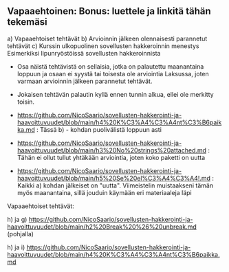 ## Vapaaehtoinen: Bonus: luettele ja linkitä tähän tekemäsi

a) Vapaaehtoiset tehtävät
b) Arvioinnin jälkeen olennaisesti parannetut tehtävät
c) Kurssin ulkopuolinen sovellusten hakkeroinnin menestys
Esimerkiksi lipunryöstöissä sovellusten hakkeroinnista


- Osa näistä tehtävistä on sellaisia, jotka on palautettu maanantaina loppuun ja osaan ei syystä tai toisesta ole arviointia Laksussa, joten varmaan arvioinnin jälkeen parannetut tehtävät.
- Jokaisen tehtävän palautin kyllä ennen tunnin alkua, ellei ole merkitty toisin.


- https://github.com/NicoSaario/sovellusten-hakkerointi-ja-haavoittuvuudet/blob/main/h4%20K%C3%A4%C3%A4nt%C3%B6paikka.md : Tässä b) - kohdan puolivälistä loppuun asti
- https://github.com/NicoSaario/sovellusten-hakkerointi-ja-haavoittuvuudet/blob/main/h3%20No%20strings%20attached.md : Tähän ei ollut tullut yhtäkään arviointia, joten koko paketti on uutta
- https://github.com/NicoSaario/sovellusten-hakkerointi-ja-haavoittuvuudet/blob/main/h5%20Se%20el%C3%A4%C3%A4!.md : Kaikki a) kohdan jälkeiset on "uutta". Viimeistelin muistaakseni tämän myös maanantaina, sillä jouduin käymään eri materiaaleja läpi


Vapaaehtoiset tehtävät:

h) ja g) https://github.com/NicoSaario/sovellusten-hakkerointi-ja-haavoittuvuudet/blob/main/h2%20Break%20%26%20unbreak.md (pohjalla)

h) ja i) https://github.com/NicoSaario/sovellusten-hakkerointi-ja-haavoittuvuudet/blob/main/h4%20K%C3%A4%C3%A4nt%C3%B6paikka.md
